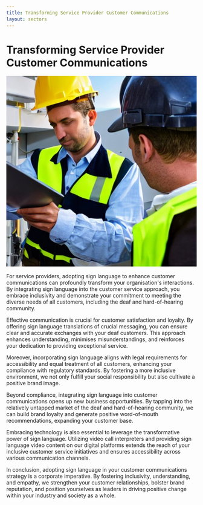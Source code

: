 ```yaml
---
title: Transforming Service Provider Customer Communications 
layout: sectors
---
```


# Transforming Service Provider Customer Communications 

![Utilities and Service Providers](/sectors/images/utilities-company-installation.jfif)

For service providers, adopting sign language to enhance customer communications can profoundly transform your organisation's interactions. By integrating sign language into the customer service approach, you embrace inclusivity and demonstrate your commitment to meeting the diverse needs of all customers, including the deaf and hard-of-hearing community.

Effective communication is crucial for customer satisfaction and loyalty. By offering sign language translations of crucial messaging, you can ensure clear and accurate exchanges with your deaf customers. This approach enhances understanding, minimises misunderstandings, and reinforces your dedication to providing exceptional service.

Moreover, incorporating sign language aligns with legal requirements for accessibility and equal treatment of all customers, enhancing your compliance with regulatory standards. By fostering a more inclusive environment, we not only fulfill your social responsibility but also cultivate a positive brand image.

Beyond compliance, integrating sign language into customer communications opens up new business opportunities. By tapping into the relatively untapped market of the deaf and hard-of-hearing community, we can build brand loyalty and generate positive word-of-mouth recommendations, expanding your customer base.

Embracing technology is also essential to leverage the transformative power of sign language. Utilizing video call interpreters and providing sign language video content on our digital platforms extends the reach of your inclusive customer service initiatives and ensures accessibility across various communication channels.

In conclusion, adopting sign language in your customer communications strategy is a corporate imperative. By fostering inclusivity, understanding, and empathy, we strengthen your customer relationships, bolster brand reputation, and position yourselves as leaders in driving positive change within your industry and society as a whole.
